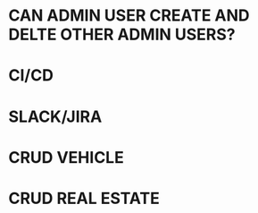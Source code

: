 # CAN ADMIN USER CREATE AND DELTE OTHER ADMIN USERS?
# CI/CD
# SLACK/JIRA
# CRUD VEHICLE
# CRUD REAL ESTATE
